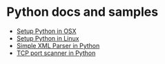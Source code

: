 # Python docs and samples

* [Setup Python in OSX](python_osx.md)
* [Setup Python in Linux](python_linux.md)
* [Simple XML Parser in Python](python_xml_parser.md)
* [TCP port scanner in Python](../src/python_samples/port_scanner.py)
